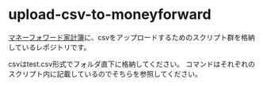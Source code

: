 # upload-csv-to-moneyforward

[マネーフォワード家計簿](https://moneyforward.com/)に、csvをアップロードするためのスクリプト群を格納しているレポジトリです。

csvはtest.csv形式でフォルダ直下に格納してください。
コマンドはそれぞれのスクリプト内に記載しているのでそちらを参照してください。
